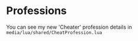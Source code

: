 # Professions

You can see my new 'Cheater' profession details in `media/lua/shared/CheatProfession.lua`